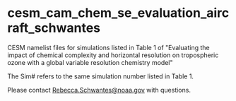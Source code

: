 # cesm_cam_chem_se_evaluation_aircraft_schwantes
CESM namelist files for simulations listed in Table 1 of "Evaluating the impact of chemical complexity and horizontal resolution on tropospheric ozone with a global variable resolution chemistry model"

The Sim# refers to the same simulation number listed in Table 1.

Please contact Rebecca.Schwantes@noaa.gov with questions.
